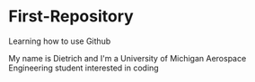 First-Repository
================

Learning how to use Github

My name is Dietrich and I'm a University of Michigan Aerospace Engineering student interested in coding
